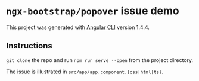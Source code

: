 # `ngx-bootstrap/popover` issue demo

This project was generated with [Angular CLI](https://github.com/angular/angular-cli) version 1.4.4.

## Instructions

`git clone` the repo and run `npm run serve --open` from the project directory.

The issue is illustrated in `src/app/app.component.{css|html|ts}`.
